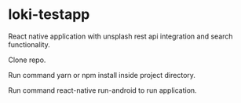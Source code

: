 # loki-testapp
React native application with unsplash rest api integration and search functionality.

Clone repo.

Run command yarn or npm install inside project directory.

Run command react-native run-android to run application.
